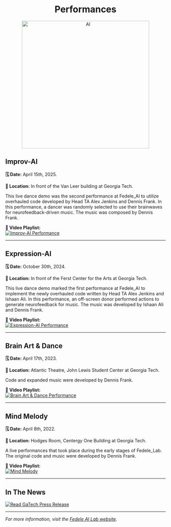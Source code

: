 <div align="center">
  
# Performances

<img src="./Figures/AI_Fedele.png" alt="AI" width="400" height="400">

</div>

## Improv-AI

**🗓️ Date:** April 15th, 2025.

**📍 Location:** In front of the Van Leer building at Georgia Tech.

This live dance demo was the second performance at Fedele_AI to utilize overhauled code developed by Head TA Alex Jenkins and Dennis Frank. In this performance, a dancer was randomly selected to use their brainwaves for neurofeedback-driven music. The music was composed by Dennis Frank.

**🎥 Video Playlist:**  
[![Improv-AI Performance](https://img.youtube.com/vi/BwBCA7UFbrM/0.jpg)](https://www.youtube.com/watch?v=BwBCA7UFbrM&list=PLNIeiKhj4_QSzZ5uFwLgEfAH1NiTtadiH)

---

## Expression-AI

**🗓️ Date:** October 30th, 2024.

**📍 Location:** In front of the Ferst Center for the Arts at Georgia Tech.

This live dance demo marked the first performance at Fedele_AI to implement the newly overhauled code written by Head TA Alex Jenkins and Ishaan Ali. In this performance, an off-screen donor performed actions to generate neurofeedback for music. The music was developed by Ishaan Ali and Dennis Frank.

**🎥 Video Playlist:**  
[![Expression-AI Performance](https://img.youtube.com/vi/ZKQjU_rlLKE/0.jpg)](https://www.youtube.com/watch?v=ZKQjU_rlLKE&list=PLNIeiKhj4_QRKH-fXi5uLzfnXnkHhH3j4)

---

## Brain Art & Dance

**🗓️ Date:** April 17th, 2023.

**📍 Location:** Atlantic Theatre, John Lewis Student Center at Georgia Tech.

Code and expanded music were developed by Dennis Frank.

**🎥 Video Playlist:**  
[![Brain Art & Dance Performance](https://img.youtube.com/vi/r8uh-JLxU4U/0.jpg)](https://www.youtube.com/watch?v=r8uh-JLxU4U&list=PLNIeiKhj4_QQRC2V8liyhhaSpvLVnZEEJ)

---

## Mind Melody

**🗓️ Date:** April 8th, 2022.

**📍 Location:** Hodges Room, Centergy One Building at Georgia Tech.

A live performances that took place during the early stages of Fedele_Lab. The original code and music were developed by Dennis Frank.

**🎥 Video Playlist:**  
[![Mind Melody](https://img.youtube.com/vi/ZB7Gk1lVZFM/0.jpg)](https://www.youtube.com/watch?v=ZB7Gk1lVZFM)

---

## In The News

[![Read GaTech Press Release](https://img.shields.io/badge/Read%20Press%20Release-%23003057?style=for-the-badge&logo=readthedocs&logoColor=white)](https://ce.gatech.edu/news/2025/05/new-course-broadens-students-horizons-using-ai)

---

*For more information, visit the [Fedele AI Lab website](https://sites.gatech.edu/fedelelab/our-performances/).*
